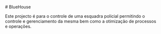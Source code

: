#   B l u e H o u s e 


<p> Este projecto é para o controle de uma esquadra policial permitindo o controle e gerenciamento da mesma bem como a otimização de processos e operações.</p>
 
 

